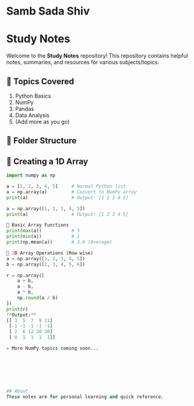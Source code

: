 # Samb Sada Shiv

# Study Notes

Welcome to the **Study Notes** repository! This repository contains helpful notes, summaries, and resources for various subjects/topics.

## 🧠 Topics Covered
1. Python Basics
2. NumPy
3. Pandas
4. Data Analysis
5. (Add more as you go)

## 📂 Folder Structure

## 📌 Creating a 1D Array

```python
import numpy as np

a = [1, 2, 3, 4, 5]     # Normal Python list
a = np.array(a)         # Convert to NumPy array
print(a)                # Output: [1 2 3 4 5]

a = np.array([1, 2, 3, 4, 5])
print(a)                # Output: [1 2 3 4 5]

🔢 Basic Array Functions
print(max(a))           # 5
print(min(a))           # 1
print(np.mean(a))       # 3.0 (Average)

🧮 2D Array Operations (Row-wise)
a = np.array([1, 2, 3, 4, 5])
b = np.array([2, 3, 4, 5, 6])

r = np.array([
    a + b,
    a - b,
    a * b,
    np.round(a / b)
])
print(r)
**Output:**
[[ 3  5  7  9 11]
 [-1 -1 -1 -1 -1]
 [ 2  6 12 20 30]
 [ 0  1  1  1  1]]

✍️ More NumPy topics coming soon...







## About
These notes are for personal learning and quick reference.
